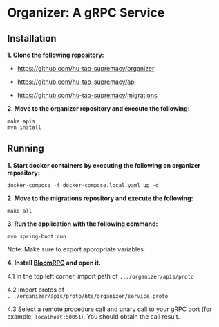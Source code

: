 # Organizer: A gRPC Service

## Installation

**1. Clone the following repository:**

* https://github.com/hu-tao-supremacy/organizer
  
* https://github.com/hu-tao-supremacy/api
  
* https://github.com/hu-tao-supremacy/migrations

**2. Move to the organizer repository and execute the following:**

```
make apis
mvn install
```

## Running

**1. Start docker containers by executing the following on organizer repository:**

```
docker-compose -f docker-compose.local.yaml up -d
```

**2. Move to the migrations repository and execute the following:**

```
make all
```

**3. Run the application with the following command:**

```
mvn spring-boot:run
```

Note: Make sure to export appropriate variables.

**4. Install [BloomRPC](https://github.com/uw-labs/bloomrpc) and open it.**

  4.1 In the top left corner, import path of `.../organizer/apis/proto`

  4.2 Import protos of `.../organizer/apis/proto/hts/organizer/service.proto`

  4.3 Select a remote procedure call and unary call to your gRPC port (for example, `localhost:50051`). You should obtain the call result.
